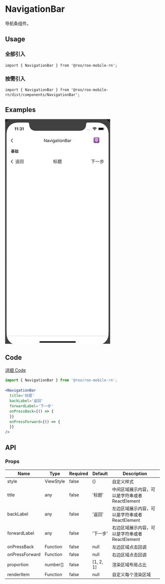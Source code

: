 # NavigationBar
导航条组件。

## Usage

### 全部引入
```
import { NavigationBar } from '@roo/roo-mobile-rn';
```

### 按需引入
```
import { NavigationBar } from '@roo/roo-mobile-rn/dist/components/NavigationBar';
```

## Examples
![image](../images/NavigationBar/1.gif)

## Code
[详细 Code](../../examples/NavigationBar/index.tsx)

```jsx
import { NavigationBar } from '@roo/roo-mobile-rn';

<NavigationBar
  title='标题'
  backLabel='返回'
  forwardLabel='下一步'
  onPressBack={() => {
  }}
  onPressForward={() => {
  }}
/>
```

## API

### Props
| Name | Type | Required | Default | Description |
| ---- | ---- | ---- | ---- | ---- |
| style | ViewStyle | false | {} | 自定义样式 |
| title | any | false | '标题' | 中间区域展示内容，可以是字符串或者 ReactElement |
| backLabel | any | false | '返回' | 左边区域展示内容，可以是字符串或者 ReactElement |
| forwardLabel | any | false | '下一步' | 右边区域展示内容，可以是字符串或者 ReactElement |
| onPressBack | Function | false | null | 左边区域点击回调 |
| onPressForward | Function | false | null | 右边区域点击回调 |
| proportion | number[] | false | [1, 2, 1] | 渲染区域布局占比 |
| renderItem | Function | false | null | 自定义每个渲染区域 |